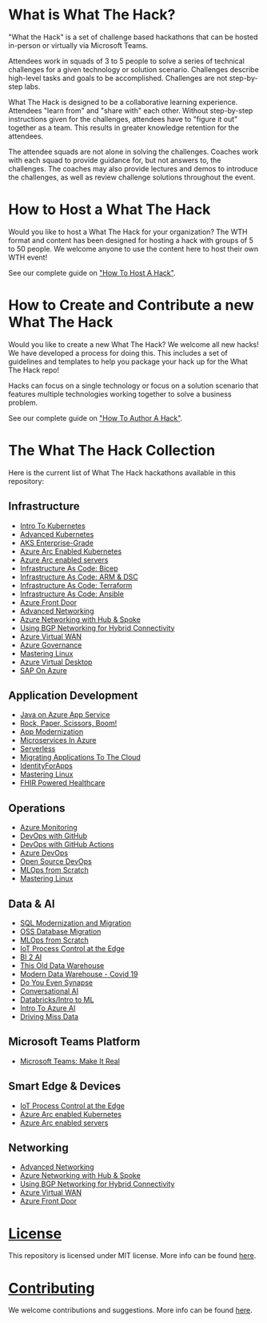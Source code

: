 # What is What The Hack?

"What the Hack" is a set of challenge based hackathons that can be hosted in-person or virtually via Microsoft Teams.

Attendees work in squads of 3 to 5 people to solve a series of technical challenges for a given technology or solution scenario. Challenges describe high-level tasks and goals to be accomplished. Challenges are not step-by-step labs.

What The Hack is designed to be a collaborative learning experience.  Attendees "learn from" and "share with" each other. Without step-by-step instructions given for the challenges, attendees have to "figure it out" together as a team.  This results in greater knowledge retention for the attendees. 

The attendee squads are not alone in solving the challenges. Coaches work with each squad to provide guidance for, but not answers to, the challenges.  The coaches may also provide lectures and demos to introduce the challenges, as well as review challenge solutions throughout the event.

# How to Host a What The Hack

Would you like to host a What The Hack for your organization? The WTH format and content has been designed for hosting a hack with groups of 5 to 50 people. We welcome anyone to use the content here to host their own WTH event!

See our complete guide on ["How To Host A Hack"](/000-HowToHack/WTH-HowToHostAHack.md).

# How to Create and Contribute a new What The Hack

Would you like to create a new What The Hack?  We welcome all new hacks!  We have developed a process for doing this.  This includes a set of guidelines and templates to help you package your hack up for the What The Hack repo!

Hacks can focus on a single technology or focus on a solution scenario that features multiple technologies working  together to solve a business problem.

See our complete guide on ["How To Author A Hack"](/000-HowToHack/WTH-HowToAuthorAHack.md).

# The What The Hack Collection

Here is the current list of What The Hack hackathons available in this repository:

## Infrastructure
- [Intro To Kubernetes](/001-IntroToKubernetes/README.md)
- [Advanced Kubernetes](/023-AdvancedKubernetes/README.md)
- [AKS Enterprise-Grade](/039-AKSEnterpriseGrade/README.md)
- [Azure Arc Enabled Kubernetes](/026-ArcEnabledKubernetes/readme.md)
- [Azure Arc enabled servers](/025-ArcEnabledServers/readme.md)
- [Infrastructure As Code: Bicep](/045-InfraAsCode-Bicep/README.md)
- [Infrastructure As Code: ARM & DSC](/011-InfraAsCode-ARM-DSC/readme.md)
- [Infrastructure As Code: Terraform](/012-InfraAsCode-Terraform/Student/readme.md)
- [Infrastructure As Code: Ansible](/013-InfraAsCode-Ansible/Student/readme.md)
- [Azure Front Door](/017-FrontDoor/README.md)
- [Advanced Networking](/028-AdvancedNetworking/README.md)
- [Azure Networking with Hub & Spoke](/035-HubAndSpoke/README.md)
- [Using BGP Networking for Hybrid Connectivity](/036-BGP/README.md)
- [Azure Virtual WAN](/041-VirtualWAN/README.md)
- [Azure Governance](/022-AzureGovernance/README.md)
- [Mastering Linux](/020-MasteringLinux/README.md)
- [Azure Virtual Desktop](/037-AzureVirtualDesktop/README.md)
- [SAP On Azure](/042-SAPOnAzure/README.md)

## Application Development
- [Java on Azure App Service](/040-JavaOnAppService/README.md)
- [Rock, Paper, Scissors, Boom!](/005-RockPaperScissorsBoom/README.md)
- [App Modernization](/006-AppModernization/README.md)
- [Microservices In Azure](/009-MicroservicesInAzure/README.md)
- [Serverless](/015-Serverless/README.md)
- [Migrating Applications To The Cloud](/016-AppMigration/README.md)
- [IdentityForApps](/021-IdentityForApps/README.md)
- [Mastering Linux](/020-MasteringLinux/README.md)
- [FHIR Powered Healthcare](/027-FHIRPoweredHealthcare/readme.md)

## Operations
- [Azure Monitoring](/007-AzureMonitoring/README.md)
- [DevOps with GitHub](/031-DevOpsWithGitHub/readme.md)
- [DevOps with GitHub Actions](/044-DevOpswithGitHubActions/README.md)
- [Azure DevOps](/010-AzureDevOps/readme.md)
- [Open Source DevOps](/014-OSSDevOps/readme.md)
- [MLOps from Scratch](/032-MLOpsFromScratch/README.md)
- [Mastering Linux](/020-MasteringLinux/README.md)

## Data & AI
- [SQL Modernization and Migration](/043-SQLModernization/README.md)
- [OSS Database Migration](/033-OSSDatabaseMigration/README.md)
- [MLOps from Scratch](/032-MLOpsFromScratch/README.md)
- [IoT Process Control at the Edge](/029-IoTEdge/README.md)
- [BI 2 AI](/018-BI2AI/README.md)
- [This Old Data Warehouse](/019-ThisOldDataWarehouse/README.md)
- [Modern Data Warehouse - Covid 19](/038-MDWCovid19/README.md)
- [Do You Even Synapse](/024-DoYouEvenSynapse/README.md)
- [Conversational AI](/030-ConversationalAI/README.md)
- [Databricks/Intro to ML](/008-DatabricksIntroML/README.md)
- [Intro To Azure AI](/002-IntroToAzureAI/README.md)
- [Driving Miss Data](/003-DrivingMissData/README.md)

## Microsoft Teams Platform
- [Microsoft Teams: Make It Real](/034-MicrosoftTeams-MakeItReal/README.md)

## Smart Edge & Devices

- [IoT Process Control at the Edge](/029-IoTEdge/README.md)
- [Azure Arc enabled Kubernetes](/026-ArcEnabledKubernetes/readme.md)
- [Azure Arc enabled servers](/025-ArcEnabledServers/readme.md)

## Networking
- [Advanced Networking](/028-AdvancedNetworking/README.md)
- [Azure Networking with Hub & Spoke](/035-HubAndSpoke/README.md)
- [Using BGP Networking for Hybrid Connectivity](/036-BGP/README.md)
- [Azure Virtual WAN](/041-VirtualWAN/README.md)
- [Azure Front Door](/017-FrontDoor/README.md)

# [License](https://github.com/Microsoft/WhatTheHack/blob/master/LICENSE)
This repository is licensed under MIT license. More info can be found [here](https://github.com/Microsoft/WhatTheHack/blob/master/LICENSE).

# [Contributing](https://github.com/Microsoft/WhatTheHack/blob/master/CONTRIBUTING.md)

We welcome contributions and suggestions. More info can be found [here](https://github.com/Microsoft/WhatTheHack/blob/master/CONTRIBUTING.md).

